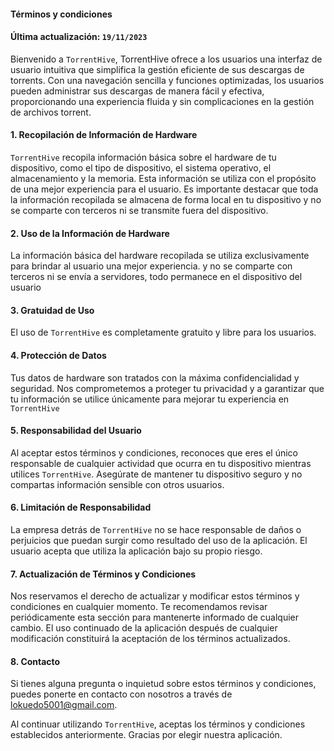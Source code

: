#### Términos y condiciones
#### Última actualización: `19/11/2023`

Bienvenido a `TorrentHive`, TorrentHive ofrece a los usuarios una interfaz de usuario intuitiva que simplifica la gestión eficiente de sus descargas de torrents. Con una navegación sencilla y funciones optimizadas, los usuarios pueden administrar sus descargas de manera fácil y efectiva, proporcionando una experiencia fluida y sin complicaciones en la gestión de archivos torrent.

#### 1. Recopilación de Información de Hardware

`TorrentHive` recopila información básica sobre el hardware de tu dispositivo, como el tipo de dispositivo, el sistema operativo, el almacenamiento y la memoria. Esta información se utiliza con el propósito de una mejor experiencia para el usuario. Es importante destacar que toda la información recopilada se almacena de forma local en tu dispositivo y no se comparte con terceros ni se transmite fuera del dispositivo.

#### 2. Uso de la Información de Hardware

La información básica del hardware recopilada se utiliza exclusivamente para brindar al usuario una mejor experiencia. y no se comparte con terceros ni se envía a servidores, todo permanece en el dispositivo del usuario

#### 3. Gratuidad de Uso

El uso de `TorrentHive` es completamente gratuito y libre para los usuarios.

#### 4. Protección de Datos

Tus datos de hardware son tratados con la máxima confidencialidad y seguridad. Nos comprometemos a proteger tu privacidad y a garantizar que tu información se utilice únicamente para mejorar tu experiencia en `TorrentHive`

#### 5. Responsabilidad del Usuario

Al aceptar estos términos y condiciones, reconoces que eres el único responsable de cualquier actividad que ocurra en tu dispositivo mientras utilices `TorrentHive`. Asegúrate de mantener tu dispositivo seguro y no compartas información sensible con otros usuarios.

#### 6. Limitación de Responsabilidad

La empresa detrás de `TorrentHive` no se hace responsable de daños o perjuicios que puedan surgir como resultado del uso de la aplicación. El usuario acepta que utiliza la aplicación bajo su propio riesgo.

#### 7. Actualización de Términos y Condiciones

Nos reservamos el derecho de actualizar y modificar estos términos y condiciones en cualquier momento. Te recomendamos revisar periódicamente esta sección para mantenerte informado de cualquier cambio. El uso continuado de la aplicación después de cualquier modificación constituirá la aceptación de los términos actualizados.

#### 8. Contacto

Si tienes alguna pregunta o inquietud sobre estos términos y condiciones, puedes ponerte en contacto con nosotros a través de lokuedo5001@gmail.com.

Al continuar utilizando `TorrentHive`, aceptas los términos y condiciones establecidos anteriormente. Gracias por elegir nuestra aplicación.